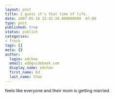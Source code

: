 ```yaml
---
layout: post
title: I guess it's that time of life.
date: 2007-05-18 15:42:29.000000000 -07:00
type: post
published: true
status: publish
categories:
- fresh
tags: []
meta: {}
author:
  login: edchao
  email: ed@guidebook.com
  display_name: edchao
  first_name: Ed
  last_name: Chao
---
```

<p>feels like everyone and their mom is getting married.</p>
